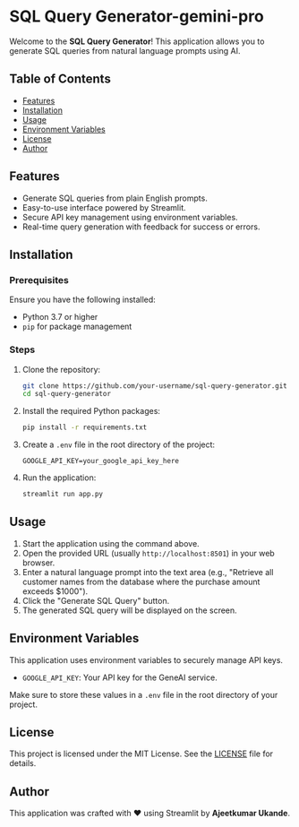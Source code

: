 # SQL Query Generator-gemini-pro


Welcome to the **SQL Query Generator**! This application allows you to generate SQL queries from natural language prompts using AI.

## Table of Contents

- [Features](#features)
- [Installation](#installation)
- [Usage](#usage)
- [Environment Variables](#environment-variables)
- [License](#license)
- [Author](#author)

## Features

- Generate SQL queries from plain English prompts.
- Easy-to-use interface powered by Streamlit.
- Secure API key management using environment variables.
- Real-time query generation with feedback for success or errors.

## Installation

### Prerequisites

Ensure you have the following installed:

- Python 3.7 or higher
- `pip` for package management

### Steps

1. Clone the repository:

    ```bash
    git clone https://github.com/your-username/sql-query-generator.git
    cd sql-query-generator
    ```

2. Install the required Python packages:

    ```bash
    pip install -r requirements.txt
    ```

3. Create a `.env` file in the root directory of the project:

    ```plaintext
    GOOGLE_API_KEY=your_google_api_key_here
    ```

4. Run the application:

    ```bash
    streamlit run app.py
    ```

## Usage

1. Start the application using the command above.
2. Open the provided URL (usually `http://localhost:8501`) in your web browser.
3. Enter a natural language prompt into the text area (e.g., "Retrieve all customer names from the database where the purchase amount exceeds $1000").
4. Click the "Generate SQL Query" button.
5. The generated SQL query will be displayed on the screen.

## Environment Variables

This application uses environment variables to securely manage API keys.

- `GOOGLE_API_KEY`: Your API key for the GeneAI service.

Make sure to store these values in a `.env` file in the root directory of your project.

## License

This project is licensed under the MIT License. See the [LICENSE](LICENSE) file for details.

## Author

This application was crafted with :heart: using Streamlit by **Ajeetkumar Ukande**.

